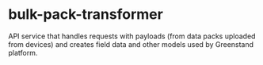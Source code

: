 # bulk-pack-transformer
API service that handles requests with payloads (from data packs uploaded from devices) and creates field data and other models used by Greenstand platform.
